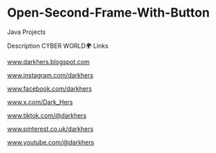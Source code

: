 # Open-Second-Frame-With-Button

Java Projects

Description
CYBER WORLD🌍
Links

www.darkhers.blogspot.com

www.instagram.com/darkhers

www.facebook.com/darkhers

www.x.com/Dark_Hers

www.tiktok.com/@darkhers

www.pinterest.co.uk/darkhers

www.youtube.com/@darkhers

